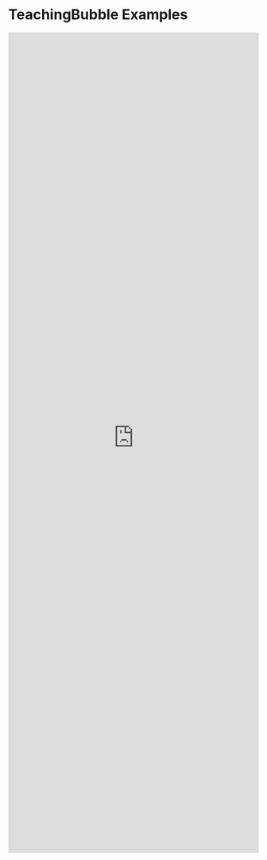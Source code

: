# TeachingBubble Examples

<iframe 
    title='TeachingBubble Examples'
    src='https://fabricweb.z5.web.core.windows.net/pr-deploy-site/refs/heads/master/fabric-website-resources/dist/index.html#/examples/teachingbubble?docsExample=true'
    frameborder='no'
    height='1650'
    style='width: 100%;'
>